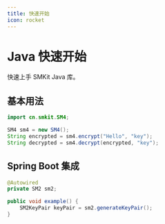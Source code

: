 ```yaml
---
title: 快速开始
icon: rocket
---
```


# Java 快速开始

快速上手 SMKit Java 库。

## 基本用法

```java
import cn.smkit.SM4;

SM4 sm4 = new SM4();
String encrypted = sm4.encrypt("Hello", "key");
String decrypted = sm4.decrypt(encrypted, "key");
```

## Spring Boot 集成

```java
@Autowired
private SM2 sm2;

public void example() {
    SM2KeyPair keyPair = sm2.generateKeyPair();
}
```
